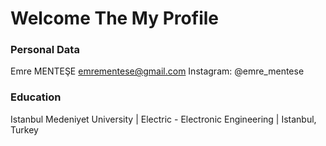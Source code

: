 # Welcome The My Profile

### Personal Data
Emre MENTEŞE
emrementese@gmail.com
Instagram: @emre_mentese

### Education
Istanbul Medeniyet University | Electric - Electronic Engineering | Istanbul, Turkey

